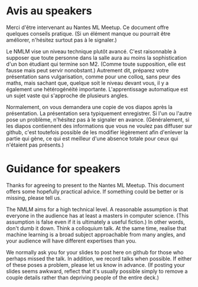 # Avis au speakers

Merci d'être intervenant au Nantes ML Meetup.  Ce document offre
quelques conseils pratique.  (Si un élément manque ou pourrait être
améliorer, n'hésitez surtout pas à le signaler.)

Le NMLM vise un niveau technique plutôt avancé.  C'est raisonnable à
supposer que toute personne dans la salle aura au moins la
sophistication d'un bon étudiant qui termine son M2.  (Comme toute
supposition, elle est fausse mais peut servir nonobstant.)  Autrement
dit, préparez votre présentation sans vulgarisation, comme pour une
colloq, sans peur des maths, mais sachant que, quelque soit le niveau
devant vous, il y a également une hétérogénéité importante.
L'apprentissage automatique est un sujet vaste qui s'approche de
plusieurs angles.

Normalement, on vous demandera une copie de vos diapos après la
présentation.  La présentation sera typiquement enregistrer.  Si l'un
ou l'autre pose un problème, n'hésitez pas à le signaler en avance.
(Généralement, si les diapos contiennent des informations que vous ne
voulez pas diffuser sur github, c'est toutefois possible de les
modifier légèrement afin d'enlever la partie qui gène, ce qui est
meilleur d'une absence totale pour ceux qui n'étaient pas présents.)


# Guidance for speakers

Thanks for agreeing to present to the Nantes ML Meetup.  This document
offers some hopefully practical advice.  If something could be better
or is missing, please tell us.

The NMLM aims for a high technical level.  A reasonable assumption is
that everyone in the audience has at least a masters in computer
science.  (This assumption is false even if it is ultimately a useful
fiction.)  In other words, don't dumb it down.  Think a colloquium
talk.  At the same time, realise that machine learning is a broad
subject approachable from many angles, and your audience will have
different expertises than you.

We normally ask you for your slides to post here on github for those
who perhaps missed the talk.  In addition, we record talks when
possible.  If either of these poses a problem, please let us know in
advance.  (If posting your slides seems awkward, reflect that it's
usually possible simply to remove a couple details rather than
depriving people of the entire deck.)

